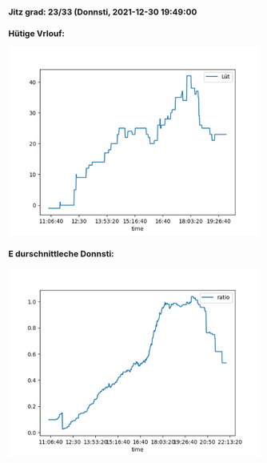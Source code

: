 ### Jitz grad: 23/33 (Donnsti, 2021-12-30 19:49:00

### Hütige Vrlouf:
![Graph](Today.png)

### E durschnittleche Donnsti:
![Graph](Donnsti.png)